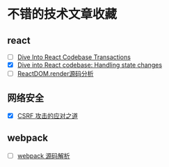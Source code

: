 # 不错的技术文章收藏

## react
+ [ ] [Dive Into React Codebase Transactions](http://reactkungfu.com/2015/12/dive-into-react-codebase-transactions/) 
+ [x] [Dive into React codebase: Handling state changes](http://reactkungfu.com/2016/03/dive-into-react-codebase-handling-state-changes/)
+ [ ] [ReactDOM.render源码分析](https://blog.csdn.net/u012937029/article/details/76696489) 

## 网络安全
+ [x] [CSRF 攻击的应对之道](https://www.ibm.com/developerworks/cn/web/1102_niugang_csrf/index.html)

## webpack
+ [ ] [webpack 源码解析](https://lihuanghe.github.io/2016/05/30/webpack-event.html)

